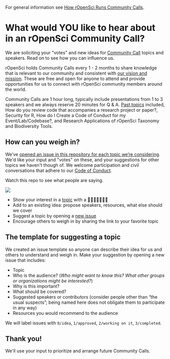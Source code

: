 For general information see [How rOpenSci Runs Community Calls](https://ropensci.org/blog/2021/02/02/ropensci-community-calls/).

# What would YOU like to hear about in an rOpenSci Community Call? 

We are soliciting your "votes" and new ideas for [Community Call](https://ropensci.org/commcalls/) topics and speakers. Read on to see how you can influence us. 

rOpenSci holds Community Calls every 1 - 2 months to share knowledge that is relevant to our community and consistent with [our vision and mission](https://ropensci.org/about/). These are free and open for anyone to attend and provide opportunities for us to connect with rOpenSci community members around the world.

Community Calls are 1 hour long, typically include presentations from 1 to 3 speakers and we always reserve 20 minutes for Q & A. [Past topics](https://ropensci.org/commcalls/) included, How do you review code that accompanies a research project or paper?, Security for R, How do I Create a Code of Conduct for my Event/Lab/Codebase?, and Research Applications of rOpenSci Taxonomy and Biodiversity Tools.

## How can you weigh in?

We’ve [opened an issue in this repository for each topic we’re considering](https://github.com/ropensci-org/community-calls/issues). We'd like your input and "votes" on these, and your suggestions for other topics we haven't though of. We welcome participation and civil conversations that adhere to our [Code of Conduct](https://ropensci.org/code-of-conduct/).

Watch this repo to see what people are saying.

![](https://i.imgur.com/YXdUmjr.png)

- Show your interest in a [topic](https://github.com/ropensci-org/community-calls/issues) with a 👍🏼🎉🚀👎🏼😕
- Add to an existing idea: propose speakers, resources, what else should we cover
- Suggest a topic by opening a [new issue](https://github.com/ropensci-org/community-calls/issues/new/choose)
- Encourage others to weigh in by sharing the link to your favorite topic

## The template for suggesting a topic

We created an issue template so anyone can describe their idea for us and others to understand and weigh in. Make your suggestion by opening a new issue that includes:

- Topic
- Who is the audience? (_Who might want to know this? What other groups or organizations might be interested?_)
- Why is this important?
- What should be covered?
- Suggested speakers or contributors (consider people other than “the usual suspects”; being named here does not obligate them to participate in any way)
- Resources you would recommend to the audience

We will label issues with `0/idea`, `1/approved`, `2/working on it`, `3/completed`. 

## Thank you!
We'll use your input to prioritize and arrange future Community Calls. 
